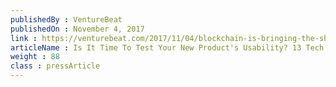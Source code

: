 ```yaml
---
publishedBy : VentureBeat
publishedOn : November 4, 2017
link : https://venturebeat.com/2017/11/04/blockchain-is-bringing-the-sharing-economy-to-everyone/
articleName : Is It Time To Test Your New Product's Usability? 13 Tech Experts Weigh In
weight : 88 
class : pressArticle
---
```

